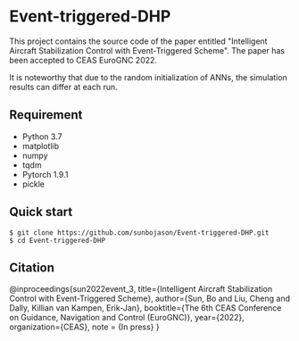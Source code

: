 # Event-triggered-DHP
This project contains the source code of the paper entitled "Intelligent Aircraft Stabilization Control with Event-Triggered Scheme". The paper has been accepted to CEAS EuroGNC 2022.

 It is noteworthy that due to the random initialization of ANNs, the simulation results can differ at each run.
## Requirement
* Python 3.7
* matplotlib
* numpy
* tqdm
* Pytorch 1.9.1
* pickle

## Quick start
    $ git clone https://github.com/sunbojason/Event-triggered-DHP.git
    $ cd Event-triggered-DHP
## Citation
  @inproceedings{sun2022event_3,
  title={Intelligent Aircraft Stabilization Control with Event-Triggered Scheme},
  author={Sun, Bo and Liu, Cheng and Dally, Killian van Kampen, Erik-Jan},
  booktitle={The 6th CEAS Conference on Guidance, Navigation and Control (EuroGNC)},
  year={2022},
  organization={CEAS},
  note = {In press}
}